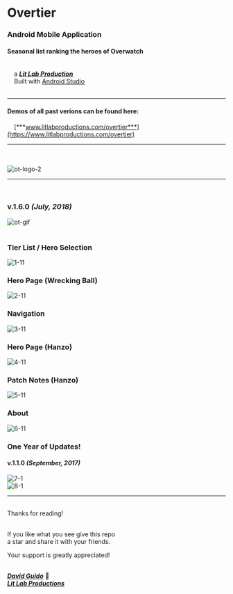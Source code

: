 # Overtier

### Android Mobile Application
#### Seasonal list ranking the heroes of Overwatch

<br/>&nbsp;&nbsp;&nbsp;&nbsp;a [***Lit Lab Production***](https://www.litlabproductions.com)<br/>
&nbsp;&nbsp;&nbsp;&nbsp;Built with [Android Studio](https://developer.android.com/studio/) <br><br>
***
#### Demos of all past verions can be found here:

&nbsp;&nbsp;&nbsp;&nbsp;[***www.litlabproductions.com/overtier***](https://www.litlabproductions.com/overtier)

***
<br><br>
![ot-logo-2](https://user-images.githubusercontent.com/34845402/131586198-657158bf-7c64-421c-87c2-d70c9fcdc33c.png)
<br>
***
<br>

### v.1.6.0 ***(July, 2018)***

![ot-gif](https://user-images.githubusercontent.com/34845402/131566644-22207a95-239d-461d-9a72-4e17a889a3dc.gif)
<br>
<br>
### Tier List / Hero Selection

![1-11](https://user-images.githubusercontent.com/34845402/131565439-e4358985-8be4-4a0d-98b1-b8ad1eae8ac6.png)
<br>

### Hero Page (Wrecking Ball)

![2-11](https://user-images.githubusercontent.com/34845402/131565442-ed3b771b-6446-4ce9-b488-981d912fd8b1.png)
<br>

### Navigation

![3-11](https://user-images.githubusercontent.com/34845402/131565445-5fdd1223-7256-43d6-a99d-a89b79ecb109.png)
<br>


### Hero Page (Hanzo)

![4-11](https://user-images.githubusercontent.com/34845402/131565448-2314ed4d-88af-49cd-b2c4-262326d5cb57.png)
<br>


### Patch Notes (Hanzo)

![5-11](https://user-images.githubusercontent.com/34845402/131565450-435c8ed2-706e-41dd-a6a0-722f7dbed934.png)
<br>


### About

![6-11](https://user-images.githubusercontent.com/34845402/131565451-4ede20f1-8ddf-4dbe-a0c7-db9c44a1880b.png)
<br>

### One Year of Updates!
#### v.1.1.0 ***(September, 2017)***
![7-1](https://user-images.githubusercontent.com/34845402/131570623-f55f0a34-7681-4e17-9d94-6109ec5eeecc.png)<br>
![8-1](https://user-images.githubusercontent.com/34845402/131570627-6138aed4-e8a9-4f12-96bc-0cfb19562e22.png)

***

<br/>
Thanks for reading!<br/><br/>
 
If you like what you see give this repo  
a star and share it with your friends.

Your support is greatly appreciated!<br/><br/>


[***David Guido***](https://www.litlabproductions.com/resume-view) :rocket:  
[***Lit Lab Productions***](https://www.litlabproductions.com)
<br/><br/>
